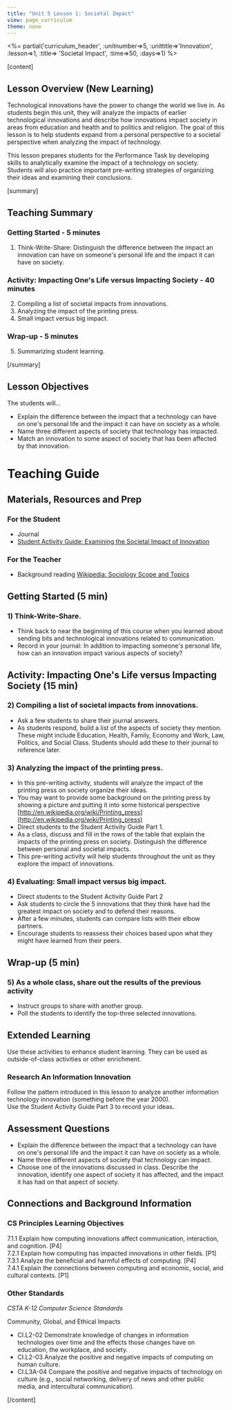 ```yaml
---
title: "Unit 5 Lesson 1: Societal Impact"
view: page_curriculum
theme: none
---
```


<%= partial('curriculum_header', :unitnumber=>5, :unittitle=>'Innovation', :lesson=>1, :title=> 'Societal Impact', :time=>50, :days=>1) %>

[content]


## Lesson Overview (New Learning)
Technological innovations have the power to change the world we live in. As students begin this unit, they will analyze the impacts of earlier technological innovations and describe how innovations impact society in areas from education and health and to politics and religion. The goal of this lesson is to help students expand from a personal perspective to a societal perspective when analyzing the impact of technology.

This lesson prepares students for the Performance Task by developing  skills to analytically examine the impact of a technology on society. Students will also practice important pre-writing strategies of organizing their ideas and examining their conclusions. 

[summary]

## Teaching Summary
### **Getting Started** - 5 minutes
1) Think-Write-Share: Distinguish the difference between the impact an innovation can have on someone's personal life and the impact it can have on society. 

### **Activity: Impacting One's Life versus Impacting Society** - 40  minutes  
2) Compiling a list of societal impacts from innovations.   
3) Analyzing the impact of the printing press.  
4) Small impact versus big impact.  

### **Wrap-up** - 5  minutes 
5) Summarizing student learning.


[/summary]

## Lesson Objectives 
The students will...   

 - Explain the difference between the impact that a technology can have on one's personal life and the impact it can have on society as a whole. 
- Name three different aspects of society that technology has impacted.
- Match an innovation to some aspect of society that has been affected by that innovation.
 
# Teaching Guide
## Materials, Resources and Prep
### For the Student
- Journal
- [Student Activity Guide: Examining the Societal Impact of Innovation](resources/U5_L1_Student_Practice_Exercises.pdf)	


### For the Teacher
- Background reading [Wikipedia:  Sociology Scope and Topics](http://en.wikipedia.org/wiki/Sociology#Scope_and_topics)


## Getting Started (5 min) 

### 1) Think-Write-Share.
- Think back to near the beginning of this course when you learned about sending bits and technological innovations related to communication. 
- Record in your journal: In addition to impacting someone's personal life, how can an innovation impact various aspects of society? 

## Activity: Impacting One's Life versus Impacting Society (15 min)
### 2) Compiling a list of societal impacts from innovations.
- Ask a few students to share their journal answers.  
- As students respond, build a list of the aspects of society they mention.  These might include Education, Health, Family, Economy and Work, Law, Politics, and Social Class. Students should add these to their journal to reference later. 

### 3) Analyzing the impact of the printing press.
- In this pre-writing activity, students will analyze the impact of the printing press on society organize their ideas.
- You may want to provide some background on the printing press by showing a picture and putting it into some historical perspective [http://en.wikipedia.org/wiki/Printing_press](http://en.wikipedia.org/wiki/Printing_press)
- Direct students to the Student Activity Guide Part 1.
- As a class, discuss and fill in the rows of the table that explain the impacts of the printing press on society. Distinguish the difference between personal and societal impacts. 
- This pre-writing activity will help students throughout the unit as they explore the impact of innovations.

### 4) Evaluating: Small impact versus big impact.
- Direct students to the Student Activity Guide Part 2
- Ask students to circle the 5 innovations that they think have had the greatest impact on society and to defend their reasons.
- After a few minutes, students can compare lists with their elbow partners.
- Encourage students to reassess their choices based upon what they might have learned from their peers.

## Wrap-up (5 min)
### 5) As a whole class, share out the results of the previous activity
- Instruct groups to share with another group.
- Poll the students to identify the top-three selected innovations. 

## Extended Learning 
Use these activities to enhance student learning. They can be used as outside-of-class activities or other enrichment.

### Research An Information Innovation 
Follow the pattern introduced in this lesson to analyze another information technology innovation (something before the year 2000).  
Use the Student Activity Guide Part 3 to record your ideas.

## Assessment Questions
- Explain the difference between the impact that a technology can have on one's personal life and the impact it can have on society as a whole. 
- Name three different aspects of society that technology can impact.
- Choose one of the innovations discussed in class. Describe the innovation, identify one aspect of society it has affected, and the impact it has had on that aspect of society.


## Connections and Background Information
### CS Principles Learning Objectives
7.1.1 Explain how computing innovations affect communication, interaction, and cognition. [P4]  
7.2.1 Explain how computing has impacted innovations in other fields. [P1]  
7.3.1 Analyze the beneficial and harmful effects of computing. [P4]  
7.4.1 Explain the connections between computing and economic, social, and cultural contexts. [P1]

### Other Standards

*CSTA K-12 Computer Science Standards*

Community, Global, and Ethical Impacts

- CI.L2-02 Demonstrate knowledge of changes in information technologies over time and the effects those changes have on education, the workplace, and society.
- CI.L2-03 Analyze the positive and negative impacts of computing on human culture.
- CI.L3A-04 Compare the positive and negative impacts of technology on culture (e.g., social networking, delivery of news and other public media, and intercultural communication).
 
[/content]
